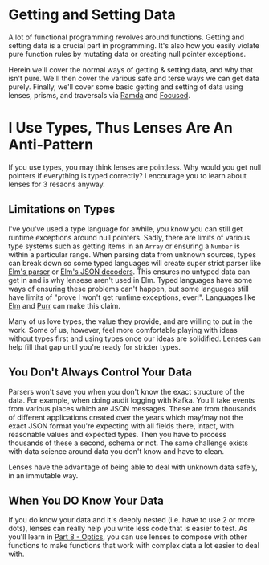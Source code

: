 # Getting and Setting Data

A lot of functional programming revolves around functions. Getting and setting data is a crucial part in programming. It's also how you easily violate pure function rules by mutating data or creating null pointer exceptions.

Herein we'll cover the normal ways of getting & setting data, and why that isn't pure. We'll then cover the various safe and terse ways we can get data purely. Finally, we'll cover some basic getting and setting of data using lenses, prisms, and traversals via [Ramda](https://ramdajs.com/docs/) and [Focused](https://github.com/yelouafi/focused).

# I Use Types, Thus Lenses Are An Anti-Pattern

If you use types, you may think lenses are pointless. Why would you get null pointers if everything is typed correctly? I encourage you to learn about lenses for 3 resaons anyway.

## Limitations on Types

I've you've used a type language for awhile, you know you can still get runtime exceptions around null pointers. Sadly, there are limits of various type systems such as getting items in an `Array` or ensuring a `Number` is within a particular range. When parsing data from unknown sources, types can break down so some typed languages will create super strict parser like [Elm's parser](https://github.com/elm/parser) or [Elm's JSON decoders](https://package.elm-lang.org/packages/elm/json/latest/Json-Decode). This ensures no untyped data can get in and is why lensese aren't used in Elm. Typed languages have some ways of ensuring these problems can't happen, but some languages still have limits of "prove I won't get runtime exceptions, ever!". Languages like [Elm](https://elm-lang.org/) and [Purr](https://github.com/origamitower/purr) can make this claim.

Many of us love types, the value they provide, and are willing to put in the work. Some of us, however, feel more comfortable playing with ideas without types first and using types once our ideas are solidified. Lenses can help fill that gap until you're ready for stricter types.

## You Don't Always Control Your Data

Parsers won't save you when you don't know the exact structure of the data. For example, when doing audit logging with Kafka. You'll take events from various places which are JSON messages. These are from thousands of different applications created over the years which may/may not the exact JSON format you're expecting with all fields there, intact, with reasonable values and expected types. Then you have to process thousands of these a second, schema or not. The same challenge exists with data science around data you don't know and have to clean.

Lenses have the advantage of being able to deal with unknown data safely, in an immutable way.

## When You DO Know Your Data

If you do know your data and it's deeply nested (i.e. have to use 2 or more dots), lenses can really help you write less code that is easier to test. As you'll learn in [Part 8 - Optics](../part8/README.md), you can use lenses to compose with other functions to make functions that work with complex data a lot easier to deal with.
